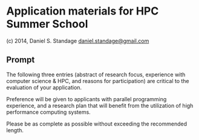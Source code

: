 # Application materials for HPC Summer School
(c) 2014, Daniel S. Standage <daniel.standage@gmail.com>

## Prompt

The following three entries (abstract of research focus, experience with computer science & HPC, and reasons for participation) are critical to the evaluation of your application.

Preference will be given to applicants with parallel programming experience, and a research plan that will benefit from the utilization of high performance computing systems.

Please be as complete as possible without exceeding the recommended length.

